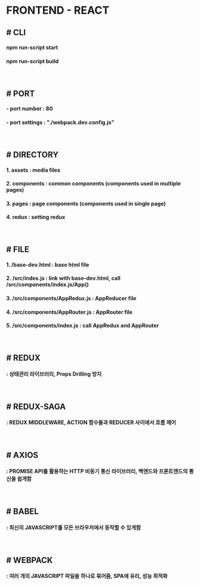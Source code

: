 # FRONTEND - REACT

## # CLI
#### npm run-script start
#### npm run-script build
#### <br>
## # PORT
#### - port number : 80
#### - port settings : "./webpack.dev.config.js"
#### <br>
## # DIRECTORY
#### 1. assets : media files
#### 2. components : common components (components used in multiple pages)
#### 3. pages : page components (components used in single page)
#### 4. redux : setting redux
#### <br>
## # FILE
#### 1. /base-dev.html : base html file
#### 2. /src/index.js : link with base-dev.html, call /src/components/index.js/App()
#### 3. /src/components/AppRedux.js : AppReducer file
#### 4. /src/components/AppRouter.js : AppRouter file
#### 5. /src/components/index.js : call AppRedux and AppRouter
#### <br>
## # REDUX
#### : 상태관리 라이브러리, Props Drilling 방지
#### <br>
## # REDUX-SAGA
#### : REDUX MIDDLEWARE, ACTION 함수들과 REDUCER 사이에서 흐름 제어
#### <br>
## # AXIOS
#### : PROMISE API를 활용하는 HTTP 비동기 통신 라이브러리, 백엔드와 프론트엔드의 통신을 쉽게함
#### <br>
## # BABEL
#### : 최신의 JAVASCRIPT를 모든 브라우저에서 동작할 수 있게함
#### <br>
## # WEBPACK
#### : 여러 개의 JAVASCRIPT 파일을 하나로 묶어줌, SPA에 유리, 성능 최적화
#### <br>

